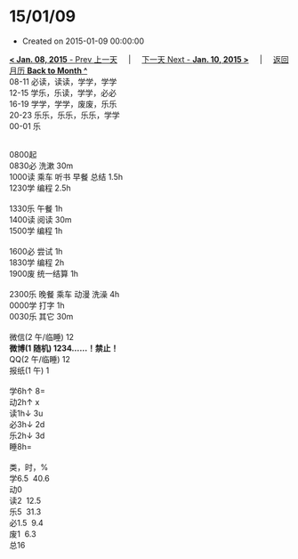 # 15/01/09

- Created on 2015-01-09 00:00:00

[**< Jan. 08, 2015** - Prev 上一天](_archived/lifelogs/2015/01/d08.md) &nbsp; &nbsp; | &nbsp; &nbsp; [下一天 Next - **Jan. 10, 2015 >**](_archived/lifelogs/2015/01/d10.md) &nbsp; &nbsp; |  &nbsp; &nbsp; [返回月历 **Back to Month ^**](_archived/lifelogs/2015/01/index.md)
<br/>08-11 必读，读读，学学，学学<br/>12-15 学乐，乐读，学学，必必<br/>16-19 学学，学学，废废，乐乐<br/>20-23 乐乐，乐乐，乐乐，学学<br/>00-01 乐<div><br/></div>0800起<br/>0830必 洗漱 30m<br/>1000读 乘车 听书 早餐 总结 1.5h<br/>1230学 编程 2.5h<div><br/></div>1330乐 午餐 1h<br/>1400读 阅读 30m<br/>1500学 编程 1h<div><br/></div>1600必 尝试 1h<br/>1830学 编程 2h<br/>1900废 统一结算 1h<div><br/></div>2300乐 晚餐 乘车 动漫 洗澡 4h<br/>0000学 打字 1h<br/>0030乐 其它 30m<div><br/></div>微信(2 午/临睡) 12<br/><b>微博(1 随机) 1234……！禁止！</b><br/>QQ(2 午/临睡) 12<br/>报纸(1 午) 1<div><br/></div>学6h↑ 8=<br/>动2h↑ x<br/>读1h↓ 3u<br/>必3h↓ 2d<br/>乐2h↓ 3d<br/>睡8h=<div><br/></div>类，时，%<br/>学6.5  40.6<br/>动0<br/>读2  12.5<br/>乐5  31.3<br/>必1.5  9.4<br/>废1  6.3<br/>总16
